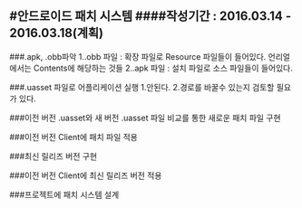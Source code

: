 #안드로이드 패치 시스템
####작성기간 : 2016.03.14 - 2016.03.18(계획)
---
###.apk, .obb파악
1..obb 파일 : 확장 파일로 Resource 파일들이 들어있다. 언리얼에서는 Contents에 해당하는 것들
2..apk 파일 : 설치 파일로 소스 파일들이 들어있다.

###.uasset 파일로 어플리케이션 실행
1.안된다.
2.경로를 바꿀수 있는지 검토할 필요가 있다.

###이전 버전 .uasset와 새 버전 .uasset 파일 비교를 통한 새로운 패치 파일 구현

###이전 버전 Client에 패치 파일 적용

###최신 릴리즈 버전 구현

###이전 버전 Client에 최신 릴리즈 버전 적용

###프로젝트에 패치 시스템 설계
